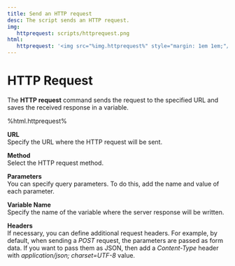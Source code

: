 ```yaml
---
title: Send an HTTP request
desc: The script sends an HTTP request.
img:
   httprequest: scripts/httprequest.png
html:
   httprequest: '<img src="%img.httprequest%" style="margin: 1em 1em;"/>'
---
```

# HTTP Request

The **HTTP request** command sends the request to the specified URL and saves the received response in a variable.

%html.httprequest%

**URL**  
Specify the URL where the HTTP request will be sent.

**Method**  
Select the HTTP request method.

**Parameters**  
You can specify query parameters. To do this, add the name and value of each parameter.

**Variable Name**  
Specify the name of the variable where the server response will be written.

**Headers**  
If necessary, you can define additional request headers. For example, by default, when sending a *POST* request, the parameters are passed as form data. If you want to pass them as JSON, then add a *Content-Type* header with *application/json; charset=UTF-8* value.
